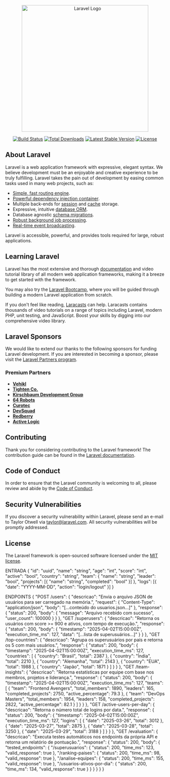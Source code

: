 <p align="center"><a href="https://laravel.com" target="_blank"><img src="https://raw.githubusercontent.com/laravel/art/master/logo-lockup/5%20SVG/2%20CMYK/1%20Full%20Color/laravel-logolockup-cmyk-red.svg" width="400" alt="Laravel Logo"></a></p>

<p align="center">
<a href="https://github.com/laravel/framework/actions"><img src="https://github.com/laravel/framework/workflows/tests/badge.svg" alt="Build Status"></a>
<a href="https://packagist.org/packages/laravel/framework"><img src="https://img.shields.io/packagist/dt/laravel/framework" alt="Total Downloads"></a>
<a href="https://packagist.org/packages/laravel/framework"><img src="https://img.shields.io/packagist/v/laravel/framework" alt="Latest Stable Version"></a>
<a href="https://packagist.org/packages/laravel/framework"><img src="https://img.shields.io/packagist/l/laravel/framework" alt="License"></a>
</p>

## About Laravel

Laravel is a web application framework with expressive, elegant syntax. We believe development must be an enjoyable and creative experience to be truly fulfilling. Laravel takes the pain out of development by easing common tasks used in many web projects, such as:

- [Simple, fast routing engine](https://laravel.com/docs/routing).
- [Powerful dependency injection container](https://laravel.com/docs/container).
- Multiple back-ends for [session](https://laravel.com/docs/session) and [cache](https://laravel.com/docs/cache) storage.
- Expressive, intuitive [database ORM](https://laravel.com/docs/eloquent).
- Database agnostic [schema migrations](https://laravel.com/docs/migrations).
- [Robust background job processing](https://laravel.com/docs/queues).
- [Real-time event broadcasting](https://laravel.com/docs/broadcasting).

Laravel is accessible, powerful, and provides tools required for large, robust applications.

## Learning Laravel

Laravel has the most extensive and thorough [documentation](https://laravel.com/docs) and video tutorial library of all modern web application frameworks, making it a breeze to get started with the framework.

You may also try the [Laravel Bootcamp](https://bootcamp.laravel.com), where you will be guided through building a modern Laravel application from scratch.

If you don't feel like reading, [Laracasts](https://laracasts.com) can help. Laracasts contains thousands of video tutorials on a range of topics including Laravel, modern PHP, unit testing, and JavaScript. Boost your skills by digging into our comprehensive video library.

## Laravel Sponsors

We would like to extend our thanks to the following sponsors for funding Laravel development. If you are interested in becoming a sponsor, please visit the [Laravel Partners program](https://partners.laravel.com).

### Premium Partners

- **[Vehikl](https://vehikl.com/)**
- **[Tighten Co.](https://tighten.co)**
- **[Kirschbaum Development Group](https://kirschbaumdevelopment.com)**
- **[64 Robots](https://64robots.com)**
- **[Curotec](https://www.curotec.com/services/technologies/laravel/)**
- **[DevSquad](https://devsquad.com/hire-laravel-developers)**
- **[Redberry](https://redberry.international/laravel-development/)**
- **[Active Logic](https://activelogic.com)**

## Contributing

Thank you for considering contributing to the Laravel framework! The contribution guide can be found in the [Laravel documentation](https://laravel.com/docs/contributions).

## Code of Conduct

In order to ensure that the Laravel community is welcoming to all, please review and abide by the [Code of Conduct](https://laravel.com/docs/contributions#code-of-conduct).

## Security Vulnerabilities

If you discover a security vulnerability within Laravel, please send an e-mail to Taylor Otwell via [taylor@laravel.com](mailto:taylor@laravel.com). All security vulnerabilities will be promptly addressed.

## License

The Laravel framework is open-sourced software licensed under the [MIT license](https://opensource.org/licenses/MIT).

ENTRADA
{
  "id": "uuid",
  "name": "string",
  "age": "int",
  "score": "int",
  "active": "bool",
  "country": "string",
  "team": {
    "name": "string",
    "leader": "bool",
    "projects": [{ "name": "string", "completed": "bool" }]
  },
  "logs": [{ "date": "YYYY-MM-DD", "action": "login/logout" }]
}


ENDPOINTS
{
  "POST /users": {
    "descricao": "Envia o arquivo JSON de usuários para ser carregado na memória.",
    "request": {
      "Content-Type": "application/json",
      "body": "[...conteúdo do usuarios.json...]"
    },
    "response": {
      "status": 200,
      "body": {
        "message": "Arquivo recebido com sucesso",
        "user_count": 100000
      }
    }
  },
  "GET /superusers": {
    "descricao": "Retorna os usuários com score >= 900 e ativos, com tempo de execução.",
    "response": {
      "status": 200,
      "body": {
        "timestamp": "2025-04-02T15:00:00Z",
        "execution_time_ms": 127,
        "data": "[...lista de superusuários...]"
      }
    }
  },
  "GET /top-countries": {
    "descricao": "Agrupa os superusuários por país e retorna os 5 com mais usuários.",
    "response": {
      "status": 200,
      "body": {
        "timestamp": "2025-04-02T15:00:00Z",
        "execution_time_ms": 127,
        "countries": [
          {
            "country": "Brasil",
            "total": 2387
          },
          {
            "country": "Índia",
            "total": 2210
          },
          {
            "country": "Alemanha",
            "total": 2143
          },
          {
            "country": "EUA",
            "total": 1988
          },
          {
            "country": "Japão",
            "total": 1871
          }
        ]
      }
    }
  },
  "GET /team-insights": {
    "descricao": "Retorna estatísticas por equipe com base nos membros, projetos e liderança.",
    "response": {
      "status": 200,
      "body": {
        "timestamp": "2025-04-02T15:00:00Z",
        "execution_time_ms": 127,
        "teams": [
          {
            "team": "Frontend Avengers",
            "total_members": 1890,
            "leaders": 165,
            "completed_projects": 2750,
            "active_percentage": 79.3
          },
          {
            "team": "DevOps Masters",
            "total_members": 1954,
            "leaders": 158,
            "completed_projects": 2822,
            "active_percentage": 82.1
          }
        ]
      }
    }
  },
  "GET /active-users-per-day": {
    "descricao": "Retorna o número total de logins por data.",
    "response": {
      "status": 200,
      "body": {
        "timestamp": "2025-04-02T15:00:00Z",
        "execution_time_ms": 127,
        "logins": [
          {
            "date": "2025-03-26",
            "total": 3012
          },
          {
            "date": "2025-03-27",
            "total": 2875
          },
          {
            "date": "2025-03-28",
            "total": 3250
          },
          {
            "date": "2025-03-29",
            "total": 3188
          }
        ]
      }
    }
  },
  "GET /evaluation": {
    "descricao": "Executa testes automáticos nos endpoints da própria API e retorna um relatório de pontuação.",
    "response": {
      "status": 200,
      "body": {
        "tested_endpoints": {
          "/superusuarios": {
            "status": 200,
            "time_ms": 123,
            "valid_response": true
          },
          "/ranking-paises": {
            "status": 200,
            "time_ms": 98,
            "valid_response": true
          },
          "/analise-equipes": {
            "status": 200,
            "time_ms": 155,
            "valid_response": true
          },
          "/usuarios-ativos-por-dia": {
            "status": 200,
            "time_ms": 134,
            "valid_response": true
          }
        }
      }
    }
  }
}
